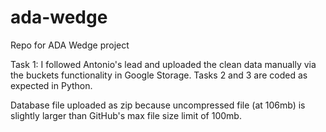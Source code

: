 # ada-wedge
Repo for ADA Wedge project

Task 1: I followed Antonio's lead and uploaded the clean data manually via the buckets functionality in Google Storage. Tasks 2 and 3 are coded as expected in Python. 

Database file uploaded as zip because uncompressed file (at 106mb) is slightly larger than GitHub's max file size limit of 100mb.